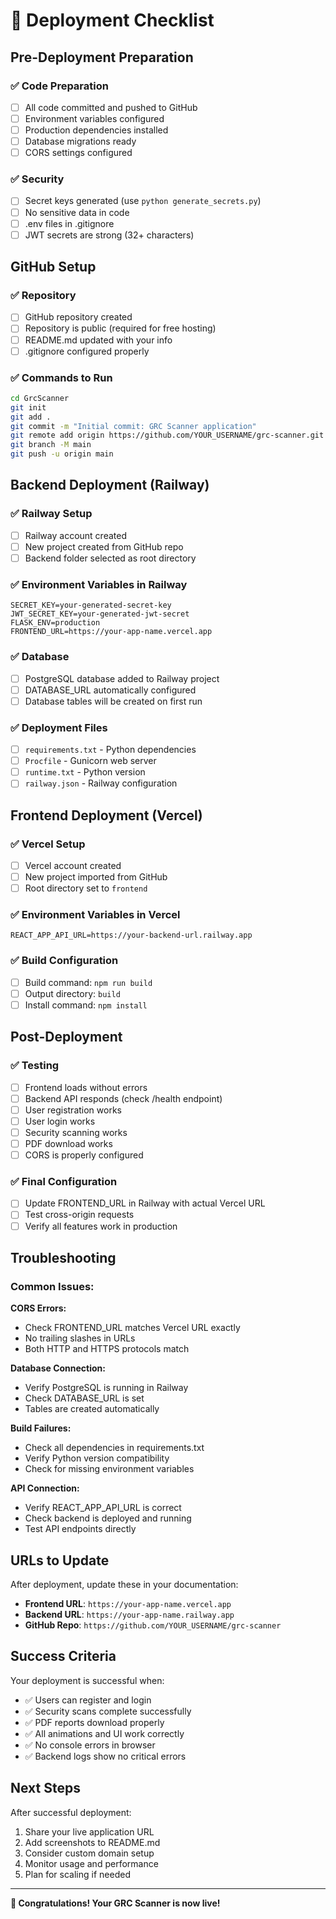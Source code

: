 # 🚀 Deployment Checklist

## Pre-Deployment Preparation

### ✅ Code Preparation
- [ ] All code committed and pushed to GitHub
- [ ] Environment variables configured
- [ ] Production dependencies installed
- [ ] Database migrations ready
- [ ] CORS settings configured

### ✅ Security
- [ ] Secret keys generated (use `python generate_secrets.py`)
- [ ] No sensitive data in code
- [ ] .env files in .gitignore
- [ ] JWT secrets are strong (32+ characters)

## GitHub Setup

### ✅ Repository
- [ ] GitHub repository created
- [ ] Repository is public (required for free hosting)
- [ ] README.md updated with your info
- [ ] .gitignore configured properly

### ✅ Commands to Run
```bash
cd GrcScanner
git init
git add .
git commit -m "Initial commit: GRC Scanner application"
git remote add origin https://github.com/YOUR_USERNAME/grc-scanner.git
git branch -M main
git push -u origin main
```

## Backend Deployment (Railway)

### ✅ Railway Setup
- [ ] Railway account created
- [ ] New project created from GitHub repo
- [ ] Backend folder selected as root directory

### ✅ Environment Variables in Railway
```
SECRET_KEY=your-generated-secret-key
JWT_SECRET_KEY=your-generated-jwt-secret
FLASK_ENV=production
FRONTEND_URL=https://your-app-name.vercel.app
```

### ✅ Database
- [ ] PostgreSQL database added to Railway project
- [ ] DATABASE_URL automatically configured
- [ ] Database tables will be created on first run

### ✅ Deployment Files
- [ ] `requirements.txt` - Python dependencies
- [ ] `Procfile` - Gunicorn web server
- [ ] `runtime.txt` - Python version
- [ ] `railway.json` - Railway configuration

## Frontend Deployment (Vercel)

### ✅ Vercel Setup
- [ ] Vercel account created
- [ ] New project imported from GitHub
- [ ] Root directory set to `frontend`

### ✅ Environment Variables in Vercel
```
REACT_APP_API_URL=https://your-backend-url.railway.app
```

### ✅ Build Configuration
- [ ] Build command: `npm run build`
- [ ] Output directory: `build`
- [ ] Install command: `npm install`

## Post-Deployment

### ✅ Testing
- [ ] Frontend loads without errors
- [ ] Backend API responds (check /health endpoint)
- [ ] User registration works
- [ ] User login works
- [ ] Security scanning works
- [ ] PDF download works
- [ ] CORS is properly configured

### ✅ Final Configuration
- [ ] Update FRONTEND_URL in Railway with actual Vercel URL
- [ ] Test cross-origin requests
- [ ] Verify all features work in production

## Troubleshooting

### Common Issues:

**CORS Errors:**
- Check FRONTEND_URL matches Vercel URL exactly
- No trailing slashes in URLs
- Both HTTP and HTTPS protocols match

**Database Connection:**
- Verify PostgreSQL is running in Railway
- Check DATABASE_URL is set
- Tables are created automatically

**Build Failures:**
- Check all dependencies in requirements.txt
- Verify Python version compatibility
- Check for missing environment variables

**API Connection:**
- Verify REACT_APP_API_URL is correct
- Check backend is deployed and running
- Test API endpoints directly

## URLs to Update

After deployment, update these in your documentation:

- **Frontend URL**: `https://your-app-name.vercel.app`
- **Backend URL**: `https://your-app-name.railway.app`
- **GitHub Repo**: `https://github.com/YOUR_USERNAME/grc-scanner`

## Success Criteria

Your deployment is successful when:
- ✅ Users can register and login
- ✅ Security scans complete successfully
- ✅ PDF reports download properly
- ✅ All animations and UI work correctly
- ✅ No console errors in browser
- ✅ Backend logs show no critical errors

## Next Steps

After successful deployment:
1. Share your live application URL
2. Add screenshots to README.md
3. Consider custom domain setup
4. Monitor usage and performance
5. Plan for scaling if needed

---

**🎉 Congratulations! Your GRC Scanner is now live!**